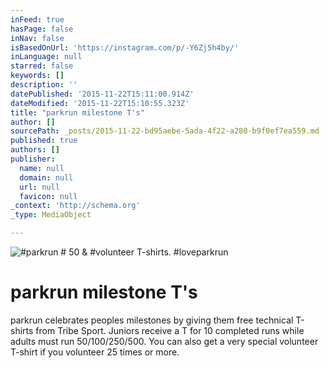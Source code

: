 ```yaml
---
inFeed: true
hasPage: false
inNav: false
isBasedOnUrl: 'https://instagram.com/p/-Y6Zj5h4by/'
inLanguage: null
starred: false
keywords: []
description: ''
datePublished: '2015-11-22T15:11:00.914Z'
dateModified: '2015-11-22T15:10:55.323Z'
title: "parkrun milestone T's"
author: []
sourcePath: _posts/2015-11-22-bd95aebe-5ada-4f22-a280-b9f0ef7ea559.md
published: true
authors: []
publisher:
  name: null
  domain: null
  url: null
  favicon: null
_context: 'http://schema.org'
_type: MediaObject

---
```

![#parkrun # 50 & #volunteer T-shirts. #loveparkrun](https://the-grid-user-content.s3-us-west-2.amazonaws.com/99cb4bfd-3ae6-4bd8-b50b-09f0ae1c3ce0.jpg)

# parkrun milestone T's

parkrun celebrates peoples milestones by giving them free technical T-shirts from Tribe Sport. Juniors receive a T for 10 completed runs while adults must run 50/100/250/500\. You can also get a very special volunteer T-shirt if you volunteer 25 times or more.